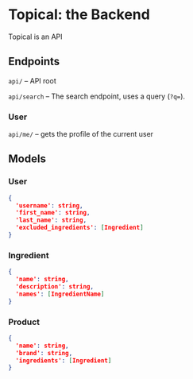 # Topical: the Backend

Topical is an API

## Endpoints

`api/` – API root

`api/search` – The search endpoint, uses a query (`?q=`).

### User

`api/me/` – gets the profile of the current user

## Models

### User

```json
{
  'username': string,
  'first_name': string,
  'last_name': string,
  'excluded_ingredients': [Ingredient]
}
```

### Ingredient

```json
{
  'name': string,
  'description': string,
  'names': [IngredientName]
}
```

### Product

```json
{
  'name': string,
  'brand': string,
  'ingredients': [Ingredient]
}
```
